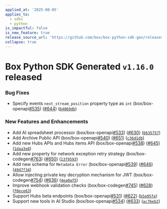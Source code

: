 ```yaml
---
applied_at: '2025-08-05'
applies_to:
  - sdks
  - python
is_impactful: false
is_new_feature: true
release_source_url: 'https://github.com/box/box-python-sdk-gen/releases/tag/v1.16.0'
collapse: true
---
```


# Box Python SDK Generated `v1.16.0` released

### Bug Fixes

* Specify events `next_stream_position` property type as `int` (box/box-openapi[#535][1]) ([#644][2]) ([`64069db`][3])

### New Features and Enhancements

* Add AI spreadsheet processor (box/box-openapi[#533][4]) ([#630][5]) ([`6635757`][6])
* Add Archive Public API (box/box-openapi[#540][7]) ([#651][8]) ([`c36d1db`][9])
* Add new Hubs APIs and Hubs items API (box/box-openapi[#538][10]) ([#645][11]) ([`1daa3e8`][12])
* Add new property for network exception retry strategy (box/box-codegen[#763][13]) ([#650][14]) ([`13f9593`][15])
* Add new schema for `Metadata Error` (box/box-openapi[#539][16]) ([#646][17]) ([`49d7f34`][18])
* Allow injecting private key decryption mechanism for JWT (box/box-codegen[#754][19]) ([#636][20]) ([`4ea0af5`][21])
* Improve webhook validation checks (box/box-codegen[#745][22]) ([#628][23]) ([`f0ece63`][24])
* Support Hubs beta endpoints (box/box-openapi[#531][25]) ([#622][26]) ([`b5e95fe`][27])
* Support new tools in AI Studio (box/box-openapi[#534][28])  ([#633][29]) ([`ac76eb2`][30])

[1]: https://github.com/box/box-python-sdk-gen/issues/535

[2]: https://github.com/box/box-python-sdk-gen/issues/644

[3]: https://github.com/box/box-python-sdk-gen/commit/64069db8da33988c173380defd6be065daa02496

[4]: https://github.com/box/box-python-sdk-gen/issues/533

[5]: https://github.com/box/box-python-sdk-gen/issues/630

[6]: https://github.com/box/box-python-sdk-gen/commit/66357578218913240bc923cb0dc771157ec95f54

[7]: https://github.com/box/box-python-sdk-gen/issues/540

[8]: https://github.com/box/box-python-sdk-gen/issues/651

[9]: https://github.com/box/box-python-sdk-gen/commit/c36d1dbff42c89876c037983c792c5c7282459cc

[10]: https://github.com/box/box-python-sdk-gen/issues/538

[11]: https://github.com/box/box-python-sdk-gen/issues/645

[12]: https://github.com/box/box-python-sdk-gen/commit/1daa3e8814403c78ed2a1d64187b8e4c379028fe

[13]: https://github.com/box/box-python-sdk-gen/issues/763

[14]: https://github.com/box/box-python-sdk-gen/issues/650

[15]: https://github.com/box/box-python-sdk-gen/commit/13f9593dbc4a45d094ee5709d602188ef341a1a5

[16]: https://github.com/box/box-python-sdk-gen/issues/539

[17]: https://github.com/box/box-python-sdk-gen/issues/646

[18]: https://github.com/box/box-python-sdk-gen/commit/49d7f349e1be4e23939ef10db1edfc6042b98175

[19]: https://github.com/box/box-python-sdk-gen/issues/754

[20]: https://github.com/box/box-python-sdk-gen/issues/636

[21]: https://github.com/box/box-python-sdk-gen/commit/4ea0af5f8f5b5516a7c23d7912c34690c017db29

[22]: https://github.com/box/box-python-sdk-gen/issues/745

[23]: https://github.com/box/box-python-sdk-gen/issues/628

[24]: https://github.com/box/box-python-sdk-gen/commit/f0ece639d761c765b3bc59fbe3ba8582af755178

[25]: https://github.com/box/box-python-sdk-gen/issues/531

[26]: https://github.com/box/box-python-sdk-gen/issues/622

[27]: https://github.com/box/box-python-sdk-gen/commit/b5e95fe5b219d067028aa395170718eca0d62189

[28]: https://github.com/box/box-python-sdk-gen/issues/534

[29]: https://github.com/box/box-python-sdk-gen/issues/633

[30]: https://github.com/box/box-python-sdk-gen/commit/ac76eb2d7c5560b30c4cec171dd90b0a0ece4ab5
